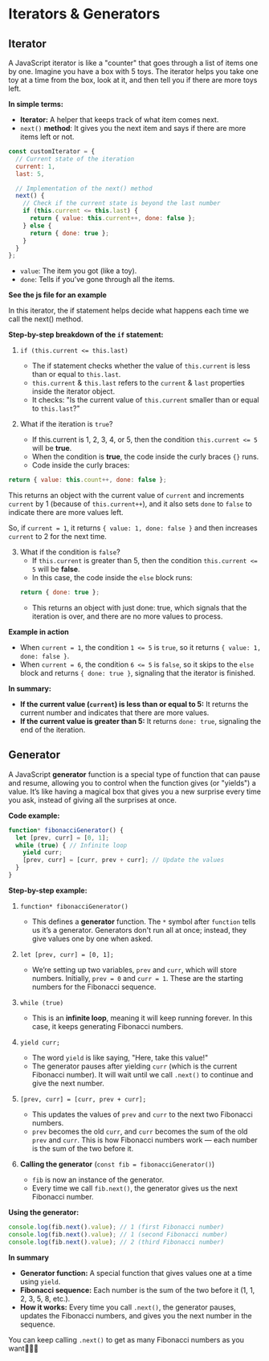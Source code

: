 # Iterators & Generators
## Iterator
A JavaScript iterator is like a "counter" that goes through a list of items one by one. Imagine you have a box with 5 toys. The iterator helps you take one toy at a time from the box, look at it, and then tell you if there are more toys left.<br>

**In simple terms:**<br>
* **Iterator:** A helper that keeps track of what item comes next.
* `next()` **method**: It gives you the next item and says if there are more items left or not.
```javascript
const customIterator = {
  // Current state of the iteration
  current: 1,
  last: 5,

  // Implementation of the next() method
  next() {
    // Check if the current state is beyond the last number
    if (this.current <= this.last) {
      return { value: this.current++, done: false };
    } else {
      return { done: true };
    }
  }
};
```
* `value`: The item you got (like a toy).
* `done`: Tells if you’ve gone through all the items.

**See the js file for an example**<br>

In this iterator, the if statement helps decide what happens each time we call the next() method.<br>

**Step-by-step breakdown of the `if` statement:**<br>
1. `if (this.current <= this.last)`
    * The if statement checks whether the value of `this.current` is less than or equal to `this.last`.
    * `this.current` & `this.last` refers to the `current` & `last` properties inside the iterator object.
    * It checks: "Is the current value of `this.current` smaller than or equal to `this.last`?"

2. What if the iteration is `true`?
    * If this.current is 1, 2, 3, 4, or 5, then the condition `this.current <= 5` will be **true**.
    * When the condition is **true**, the code inside the curly braces `{}` runs.
    * Code inside the curly braces:
```JavaScript
return { value: this.count++, done: false };
```
This returns an object with the current value of `current` and increments `current` by 1 (because of `this.current++`), and it also sets `done` to `false` to indicate there are more values left.<br>

So, if `current = 1`, it returns `{ value: 1, done: false }` and then increases `current` to 2 for the next time.<br>

3. What if the condition is `false`?
    * If `this.current` is greater than 5, then the condition `this.current <= 5` will be **false**.
    * In this case, the code inside the `else` block runs:
    ```JavaScript
    return { done: true };
    ```
    * This returns an object with just done: true, which signals that the iteration is over, and there are no more values to process.

**Example in action**<br>
* When `current = 1`, the condition `1 <= 5` is `true`, so it returns `{ value: 1, done: false }`.
* When `current = 6`, the condition `6 <= 5` is `false`, so it skips to the `else` block and returns `{ done: true }`, signaling that the iterator is finished.

**In summary:**<br>
* **If the current value (`current`) is less than or equal to 5:** It returns the current number and indicates that there are more values.
* **If the current value is greater than 5:** It returns `done: true`, signaling the end of the iteration.

## Generator
A JavaScript **generator** function is a special type of function that can pause and resume, allowing you to control when the function gives (or "yields") a value. It’s like having a magical box that gives you a new surprise every time you ask, instead of giving all the surprises at once.<br>

**Code example:**<br>
```JavaScript
function* fibonacciGenerator() {
  let [prev, curr] = [0, 1];
  while (true) { // Infinite loop
    yield curr;
    [prev, curr] = [curr, prev + curr]; // Update the values
  }
}
```
**Step-by-step example:**<br>
1. `function* fibonacciGenerator()`
    * This defines a **generator** function. The `*` symbol after `function` tells us it’s a generator. Generators don't run all at once; instead, they give values one by one when asked.

2. `let [prev, curr] = [0, 1];`
    * We’re setting up two variables, `prev` and `curr`, which will store numbers. Initially, `prev = 0` and `curr = 1`. These are the starting numbers for the Fibonacci sequence.

3. `while (true)`
    * This is an **infinite loop**, meaning it will keep running forever. In this case, it keeps generating Fibonacci numbers.

4. `yield curr;`
    * The word `yield` is like saying, "Here, take this value!"
    * The generator pauses after yielding `curr` (which is the current Fibonacci number). It will wait until we call `.next()` to continue and give the next number.


5. `[prev, curr] = [curr, prev + curr];`
    * This updates the values of `prev` and `curr` to the next two Fibonacci numbers.
    * `prev` becomes the old `curr`, and `curr` becomes the sum of the old `prev` and `curr`. This is how Fibonacci numbers work — each number is the sum of the two before it.

6. **Calling the generator** (`const fib = fibonacciGenerator()`)
    * `fib` is now an instance of the generator.
    * Every time we call `fib.next()`, the generator gives us the next Fibonacci number.

**Using the generator:**<br>
```JavaScript
console.log(fib.next().value); // 1 (first Fibonacci number)
console.log(fib.next().value); // 1 (second Fibonacci number)
console.log(fib.next().value); // 2 (third Fibonacci number)
```
**In summary**<br>
* **Generator function:** A special function that gives values one at a time using `yield`.
* **Fibonacci sequence:** Each number is the sum of the two before it (1, 1, 2, 3, 5, 8, etc.).
* **How it works:** Every time you call `.next()`, the generator pauses, updates the Fibonacci numbers, and gives you the next number in the sequence.

You can keep calling `.next()` to get as many Fibonacci numbers as you want💁🏽‍♀️<br>
